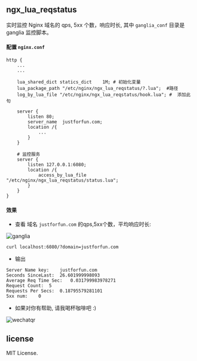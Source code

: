 
## ngx_lua_reqstatus

实时监控 Nginx 域名的 qps, 5xx 个数，响应时长, 其中 `ganglia_conf` 目录是 ganglia 监控脚本。

#### 配置 `nginx.conf`

```shell
http {
    ...
    ...

    lua_shared_dict statics_dict    1M; # 初始化变量
    lua_package_path "/etc/nginx/ngx_lua_reqstatus/?.lua";  #路径
    log_by_lua_file "/etc/nginx/ngx_lua_reqstatus/hook.lua"; #  添加此句

    server {
        listen 80;
        server_name  justforfun.com; 
        location /{
            ...
        }
    }

    # 监控服务
    server {
        listen 127.0.0.1:6080;
        location /{
            access_by_lua_file "/etc/nginx/ngx_lua_reqstatus/status.lua";
        }
    }
}
```

#### 效果

* 查看 域名 `justforfun.com` 的qps,5xx个数，平均响应时长:

![ganglia](https://cloud.githubusercontent.com/assets/1414745/15214266/afccb2b6-187e-11e6-96c2-f97753295452.png)

```
curl localhost:6080/?domain=justforfun.com
```

* 输出

```
Server Name key:    justforfun.com
Seconds SinceLast:  26.601999998093
Average Req Time Sec:   0.031799983978271
Request Count:  5
Requests Per Secs:  0.18795579281101
5xx num:    0
```

* 如果对你有帮助, 请我喝杯咖啡吧 :)

![wechatqr](https://cloud.githubusercontent.com/assets/1414745/15214256/a3a2aeaa-187e-11e6-9e6e-94abcc5efb10.png)

license
-------

MIT License.
